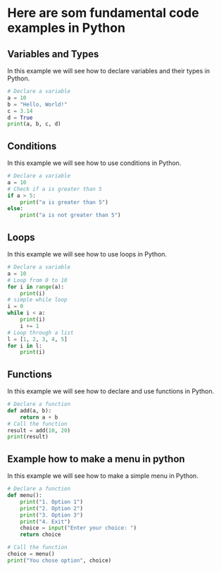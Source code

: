 # Here are som fundamental code examples in Python
## Variables and Types
In this example we will see how to declare variables and their types in Python.
```python
# Declare a variable
a = 10
b = "Hello, World!"
c = 3.14
d = True
print(a, b, c, d)
```
## Conditions
In this example we will see how to use conditions in Python.
```python
# Declare a variable
a = 10
# Check if a is greater than 5
if a > 5:
    print("a is greater than 5")
else:
    print("a is not greater than 5")
```
## Loops
In this example we will see how to use loops in Python.
```python
# Declare a variable
a = 10
# Loop from 0 to 10
for i in range(a):
    print(i)
# simple while loop
i = 0
while i < a:
    print(i)
    i += 1
# Loop through a list
l = [1, 2, 3, 4, 5]
for i in l:
    print(i)
```
## Functions
In this example we will see how to declare and use functions in Python.
```python
# Declare a function
def add(a, b):
    return a + b
# Call the function
result = add(10, 20)
print(result)
```
## Example how to make a menu in python
In this example we will see how to make a simple menu in Python.
```python
# Declare a function
def menu():
    print("1. Option 1")
    print("2. Option 2")
    print("3. Option 3")
    print("4. Exit")
    choice = input("Enter your choice: ")
    return choice

# Call the function
choice = menu()
print("You chose option", choice)
```

